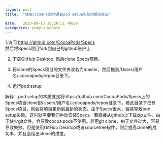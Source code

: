 ```yaml
---
layout: post
title:  "使用CocoaPods时遇到pod setup失败的解决办法"

date:   2020-09-15 10:20:51 +0800
categories: yinghu update
---
```


1.访问 https://github.com/CocoaPods/Specs <br>然后将Specs项目fork到自己的github账户上 

2. 下载GitHub Desktop, 然后clone Specs项目。 

3. 将clone的Specs项目的文件夹改名为master，然后拖到/Users/用户名/.cocoapods/repos目录下。 

4. 运行pod setup

解释：pod setup的本质就是将https://github.com/CocoaPods/Specs上的Specs项目clone到/Users/用户名/.cocoapods/repos目录下。若此目录下已有Specs项目，则会将项目更新到最新的状态。由于Specs很大，容易导致pod setup失败。这时就需要我们手动安装Specs。若直接从github上下载zip文件，由于缺少git文件，会导致cocoa pods不使用。若用git clone，由于文件过大，容易导致失败。但是使用GitHub Desktop或者sourcetree软件，则会提高clone的成功率，并且会给出clone的进度。